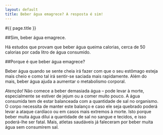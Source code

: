 ```yaml
---
layout: default
title: Beber água emagrece? A resposta é sim!
---
```


#{{ page.title }}

##Sim, beber água emagrece.

Há estudos que provam que beber água queima calorias, cerca de 50 calorias por cada litro de água consumido.

##Porque é que beber água emagrece?

Beber água quando se sente cheia irá fazer com que o seu estômago esteja mais cheio e como tal irá sentir-se saciada mais rapidamente. Além do mais, beber água ajuda a aumentar o metabolismo corporal.

_Atenção!_ Não comece a beber demasiada água – pode levar à morte, especialmente se estiver de jejum ou a comer muito pouco. A água consumida tem de estar balanceada com a quantidade de sal no organismo. O corpo necessita de manter este balanço e caso ele seja quebrado poderá levar a ataque cardíaco ou em casos mais extremos à morte. Isto porque beber muita água dilui a quantidade de sal no sangue e tecidos, e isso poderá-lhe ser fatal. Mais, atletas saudáveis já faleceram por beber muita água sem consumirem sal.